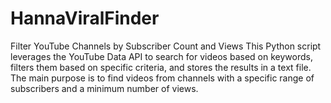 # HannaViralFinder
Filter YouTube Channels by Subscriber Count and Views This Python script leverages the YouTube Data API to search for videos based on keywords, filters them based on specific criteria, and stores the results in a text file. The main purpose is to find videos from channels with a specific range of subscribers and a minimum number of views.
